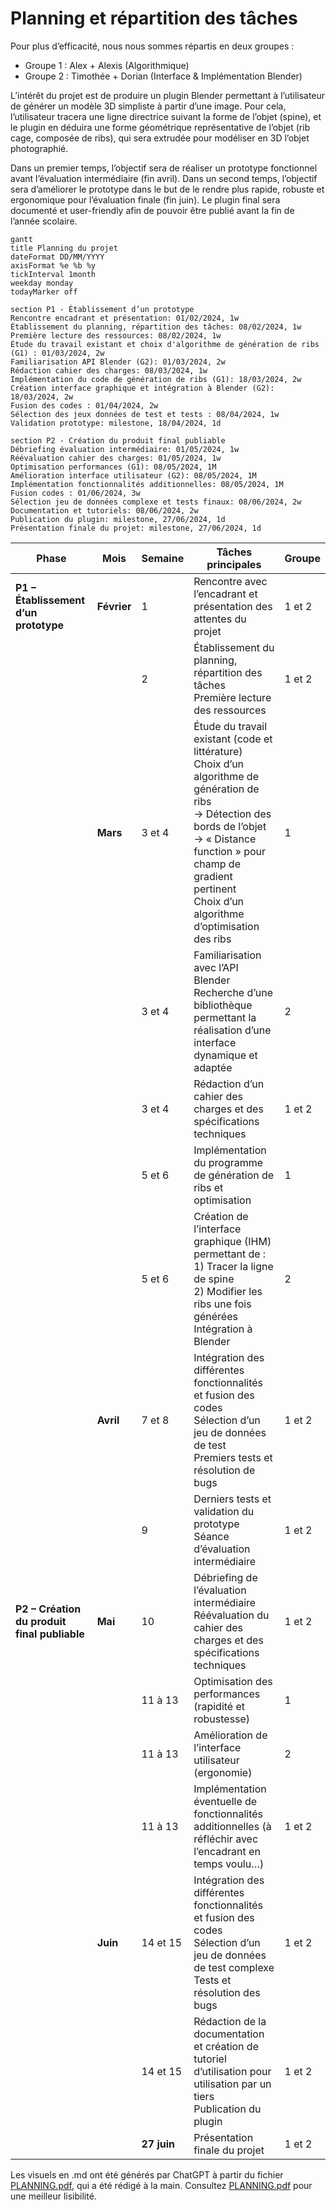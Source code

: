 # Planning et répartition des tâches 

Pour plus d’efficacité, nous nous sommes répartis en deux groupes : 
- Groupe 1 : Alex + Alexis (Algorithmique) 
- Groupe 2 : Timothée + Dorian (Interface & Implémentation Blender) 

L’intérêt du projet est de produire un plugin Blender permettant à l’utilisateur de générer un modèle 3D simpliste à partir d’une image. Pour cela, l’utilisateur tracera 
une ligne directrice suivant la forme de l’objet (spine), et le plugin en déduira une forme géométrique représentative de l’objet (rib cage, composée de ribs), qui sera 
extrudée pour modéliser en 3D l’objet photographié.  

Dans un premier temps, l’objectif sera de réaliser un prototype fonctionnel avant l’évaluation intermédiaire (fin avril). Dans un second temps, l’objectif sera d’améliorer 
le prototype dans le but de le rendre plus rapide, robuste et ergonomique pour l’évaluation finale (fin juin). Le plugin final sera documenté et user-friendly afin de 
pouvoir être publié avant la fin de l’année scolaire. 

```mermaid
gantt
title Planning du projet
dateFormat DD/MM/YYYY
axisFormat %e %b %y
tickInterval 1month
weekday monday
todayMarker off

section P1 - Établissement d’un prototype
Rencontre encadrant et présentation: 01/02/2024, 1w
Établissement du planning, répartition des tâches: 08/02/2024, 1w
Première lecture des ressources: 08/02/2024, 1w
Étude du travail existant et choix d'algorithme de génération de ribs (G1) : 01/03/2024, 2w
Familiarisation API Blender (G2): 01/03/2024, 2w
Rédaction cahier des charges: 08/03/2024, 1w
Implémentation du code de génération de ribs (G1): 18/03/2024, 2w
Création interface graphique et intégration à Blender (G2): 18/03/2024, 2w
Fusion des codes : 01/04/2024, 2w
Sélection des jeux données de test et tests : 08/04/2024, 1w
Validation prototype: milestone, 18/04/2024, 1d

section P2 - Création du produit final publiable
Débriefing évaluation intermédiaire: 01/05/2024, 1w
Réévaluation cahier des charges: 01/05/2024, 1w
Optimisation performances (G1): 08/05/2024, 1M
Amélioration interface utilisateur (G2): 08/05/2024, 1M
Implémentation fonctionnalités additionnelles: 08/05/2024, 1M
Fusion codes : 01/06/2024, 3w
Sélection jeu de données complexe et tests finaux: 08/06/2024, 2w
Documentation et tutoriels: 08/06/2024, 2w
Publication du plugin: milestone, 27/06/2024, 1d
Présentation finale du projet: milestone, 27/06/2024, 1d
```



| Phase | Mois | Semaine | Tâches principales | Groupe |
|-------|------|---------|-------------------|--------|
| **P1 – Établissement d’un prototype** | **Février** | 1 | Rencontre avec l’encadrant et présentation des attentes du projet | 1 et 2 |
|  |  | 2 | Établissement du planning, répartition des tâches <br> Première lecture des ressources | 1 et 2 |
|  | **Mars** | 3 et 4 | Étude du travail existant (code et littérature) <br> Choix d’un algorithme de génération de ribs <br> → Détection des bords de l’objet <br> → « Distance function » pour champ de gradient pertinent <br> Choix d’un algorithme d’optimisation des ribs | 1 |
|  |  | 3 et 4 | Familiarisation avec l’API Blender <br> Recherche d’une bibliothèque permettant la réalisation d’une interface dynamique et adaptée | 2 |
|  |  | 3 et 4 | Rédaction d’un cahier des charges et des spécifications techniques | 1 et 2 |
|  |  | 5 et 6 | Implémentation du programme de génération de ribs et optimisation | 1 |
|  |  | 5 et 6 | Création de l’interface graphique (IHM) permettant de : <br> 1) Tracer la ligne de spine  <br> 2) Modifier les ribs une fois générées <br> Intégration à Blender | 2 |
|  | **Avril** | 7 et 8 | Intégration des différentes fonctionnalités et fusion des codes <br> Sélection d’un jeu de données de test <br> Premiers tests et résolution de bugs | 1 et 2 |
|  |  | 9 | Derniers tests et validation du prototype <br> Séance d’évaluation intermédiaire | 1 et 2 |
| **P2 – Création du produit final publiable** | **Mai** | 10 | Débriefing de l’évaluation intermédiaire <br> Réévaluation du cahier des charges et des spécifications techniques | 1 et 2 |
|  |  | 11 à 13 | Optimisation des performances (rapidité et robustesse) | 1 |
|  |  | 11 à 13 | Amélioration de l’interface utilisateur (ergonomie) | 2 |
|  |  | 11 à 13 | Implémentation éventuelle de fonctionnalités additionnelles (à réfléchir avec l’encadrant en temps voulu…) | 1 et 2 |
|  | **Juin** | 14 et 15 | Intégration des différentes fonctionnalités et fusion des codes <br> Sélection d’un jeu de données de test complexe <br> Tests et résolution des bugs | 1 et 2 |
|  |  | 14 et 15 | Rédaction de la documentation et création de tutoriel d’utilisation pour utilisation par un tiers <br> Publication du plugin | 1 et 2 |
|  |  | **27 juin** | Présentation finale du projet | 1 et 2 |



Les visuels en .md ont été générés par ChatGPT à partir du fichier [PLANNING.pdf](https://gitlab.telecom-paris.fr/proj104/2024-2025/3d-modeling/-/blob/main/PLANNING.pdf?ref_type=heads), qui a été rédigé à la main. Consultez [PLANNING.pdf](https://gitlab.telecom-paris.fr/proj104/2024-2025/3d-modeling/-/blob/main/PLANNING.pdf?ref_type=heads) pour une meilleur lisibilité.
